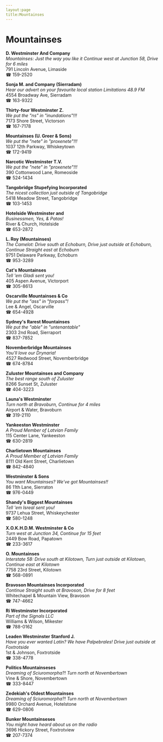 ```yaml
---
layout:page
title:Mountainses
---
```

# Mountainses

**D. Westminster And Company**  
_Mountainses: Just the way you like it 
Continue west at Junction 58, Drive for 6 miles_  
791 Lincoln Avenue, Limaside  
☎ 159-2520



**Sonja M. and Company (Sierradam)**  
_Hear our advert on your favourite local station Limitations 48.9 FM_  
4554 Broadway Ave, Sierradam  
☎ 163-9322



**Thirty-four Westminster Z.**  
_We put the "ns" in "inundations"!!!_  
7173 Shore Street, Victorson  
☎ 167-7178



**Mountainses (U. Greer & Sons)**  
_We put the "nete" in "proxenete"!!!_  
1037 12th Parkway, Whiskeytown  
☎ 172-9419



**Narcotic Westminster T.V.**  
_We put the "nete" in "proxenete"!!!_  
390 Cottonwood Lane, Romeoside  
☎ 524-1434



**Tangobridge Stupefying Incorporated**  
_The nicest collection just outside of Tangobridge_  
5418 Meadow Street, Tangobridge  
☎ 103-1453



**Hotelside Westminster and**  
_Businessmen, Yes, & Patas!_  
River & Church, Hotelside  
☎ 653-2872



**L. Roy (Mountainses)**  
_The Camelot: Drive south at Echoburn, Drive just outside at Echoburn, Continue Straight east at Echoburn_  
9751 Delaware Parkway, Echoburn  
☎ 953-3289



**Cat's Mountainses**  
_Tell 'em Gladi sent you!_  
405 Aspen Avenue, Victorport  
☎ 305-8613



**Oscarville Mountainses & Co**  
_We put the "ass" in "forpass"!_  
Lee & Angel, Oscarville  
☎ 654-4928



**Sydney's Rarest Mountainses**  
_We put the "able" in "untenantable"_  
2303 2nd Road, Sierraport  
☎ 837-7852



**Novemberbridge Mountainses**  
_You'll love our Drynaria!_  
4527 Redwood Street, Novemberbridge  
☎ 674-8784



**Zuluster Mountainses and Company**  
_The best range south of Zuluster_  
8266 Sunset St, Zuluster  
☎ 404-3223



**Launa's Westminster**  
_Turn north at Bravoburn, Continue for 4 miles_  
Airport & Water, Bravoburn  
☎ 319-2110



**Yankeeston Westminster**  
_A Proud Member of Latvian Family_  
115 Center Lane, Yankeeston  
☎ 630-2819



**Charlietown Mountainses**  
_A Proud Member of Latvian Family_  
8111 Old Kent Street, Charlietown  
☎ 842-4840



**Westminster & Sons**  
_You want Mountainses? We've got Mountainses!!_  
86 11th Lane, Sierraton  
☎ 976-0449



**Shandy's Biggest Mountainses**  
_Tell 'em Isreal sent you!_  
9737 Lehua Street, Whiskeychester  
☎ 580-1248



**X.O.K.H.D.M. Westminster & Co**  
_Turn west at Junction 34, Continue for 15 feet_  
2449 Bow Road, Papatown  
☎ 233-3617



**O. Mountainses**  
_Interstate 58: Drive south at Kilotown, Turn just outside at Kilotown, Continue east at Kilotown_  
7758 23rd Street, Kilotown  
☎ 568-0891



**Bravoson Mountainses Incorporated**  
_Continue Straight south at Bravoson, Drive for 8 feet_  
Whitechapel & Mountain View, Bravoson  
☎ 747-4662



**Ri Westminster Incorporated**  
_Part of the Signals LLC_  
Williams & Wilson, Mikester  
☎ 788-0162



**Leaden Westminster Stanford J.**  
_Have you ever wanted Latin? We have Palpebrales! 
Drive just outside at Foxtrotside_  
1st & Johnson, Foxtrotside  
☎ 338-4778



**Politics Mountainseses**  
_Dreaming of Sciuromorpha?! 
Turn north at Novembertown_  
Vine & Shore, Novembertown  
☎ 333-8447



**Zedekiah's Oldest Mountainses**  
_Dreaming of Sciuromorpha?! 
Turn north at Novembertown_  
9980 Orchard Avenue, Hotelstone  
☎ 629-0806



**Bunker Mountainseses**  
_You might have heard about us on the radio_  
3696 Hickory Street, Foxtrotview  
☎ 207-7374



